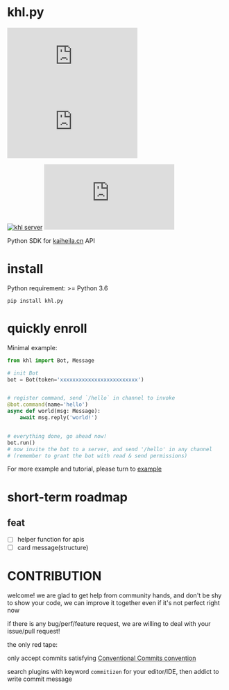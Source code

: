 # khl.py

[![pypi version](https://img.shields.io/pypi/v/khl.py?label=latest&logo=pypi)](https://pypi.org/project/khl.py/)
![GitHub last commit](https://img.shields.io/github/last-commit/TWT233/khl.py?logo=github)

[![khl server](https://www.kaiheila.cn/api/v3/badge/guild?guild_id=7236941486257903&style=3)](https://kaihei.co/JJE0Es)
![github stars](https://img.shields.io/github/stars/TWT233/khl.py?style=social)

Python SDK for [kaiheila.cn](https://www.kaiheila.cn/) API

# install

Python requirement: >= Python 3.6

```shell
pip install khl.py
```

# quickly enroll

Minimal example:

```python
from khl import Bot, Message

# init Bot
bot = Bot(token='xxxxxxxxxxxxxxxxxxxxxxxxx')


# register command, send `/hello` in channel to invoke
@bot.command(name='hello')
async def world(msg: Message):
    await msg.reply('world!')


# everything done, go ahead now!
bot.run()
# now invite the bot to a server, and send '/hello' in any channel
# (remember to grant the bot with read & send permissions)
```

For more example and tutorial, please turn to [example](./example)

# short-term roadmap

## feat

- [ ] helper function for apis
- [ ] card message(structure)

# CONTRIBUTION

welcome! we are glad to get help from community hands, and don't be shy to show your code, we can improve it together
even if it's not perfect right now

if there is any bug/perf/feature request, we are willing to deal with your issue/pull request!

the only red tape:

only accept commits satisfying [Conventional Commits convention](https://github.com/commitizen/cz-cli)

search plugins with keyword `commitizen` for your editor/IDE, then addict to write commit message